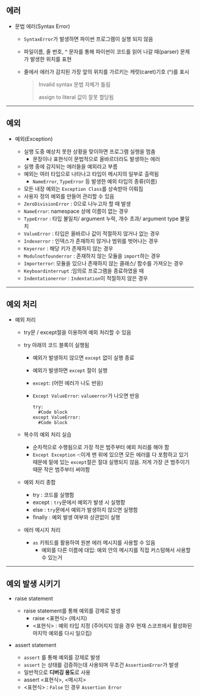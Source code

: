 ## 에러

+ 문법 에러(Syntax Error)
  
  + `SyntaxError`가 발생하면 파이썬 프로그램이 실행 되지 않음
  + 파일이름, 줄 번호, ^ 문자를 통해 파이썬이 코드를 읽어 나갈 때(parser) 문제가 발생한 위치를 표현
  + 줄에서 에러가 감지된 가장 앞의 위치를 가르키는 캐럿(caret)기호 (^)를 표시
  
    > Invalid syntax 문법 자체가 틀림
    >
    > assign to literal 값이 잘못 할당됨 



---

## 예외

+ 예외(Exception)

  + 실행 도중 예상치 못한 상황을 맞이하면 프로그램 실행을 멈춤
    + 문장이나 표현식이 문법적으로 올바르더라도 발생하는 에러
  + 실행 중에 감지되는 에러들을 예외라고 부름
  + 예외는 여러 타입으로 나타나고 타입이 메시지의 일부로 출력됨
    + `NameError`, `TypeError` 등 발생한 예외 타입의 종류(이름)
  + 모든 내장 예외는 `Exception Class`를 상속받아 이뤄짐
  + 사용자 정의 예외를 만들어 관리할 수 있음
  + `ZeroDivisionError` : 0으로 나누고자 할 때 발생 
  + `NameError`: namespace 상에 이름이 없는 경우 
  + `TypeError` : 타입 불일치/ argument 누락, 개수 초과/ argument type 불일치
  + `ValueError` : 타입은 올바르나 값이 적절하지 않거나 없는 경우
  + `Indexerror` : 인덱스가 존재하지 않거나 범위를 벗어나는 경우
  + `Keyerror` : 해당 키가 존재하지 않는 경우
  + `Modulnotfounderror` : 존재하지 않는 모듈을 `import`하는 경우
  + `Importerror`: 모듈을 있으나 존재하지 않는 클래스/ 함수를 가져오는 경우
  + `Keyboardinterrupt` :임의로 프로그램을 종료하였을 때
  + `Indentationerror` : `Indentation`이 적절하지 않은 경우






---

## 예외 처리

+ 예외 처리

  + try문 / except절을 이용하여 예외 처리할 수 있음

  + try 아래의 코드 블록이 실행됨

    + 예외가 발생하지 않으면 `except` 없이 실행 종료

    + 예외가 발생하면 `except` 절이 실행

    + `except`: (어떤 에러가 나도 반응)

    + `Except ValueError`:  `valueerror`가 나오면 반응

      ```
      try:
      	#Code block
      except ValueError:
      	#Code block
      ```

  + 복수의 예외 처리 실습

    + 순차적으로 수행됨으로 가장 작은 범주부터 예외 처리를 해야 함
    + `Except Exception` -:이게 맨 위에 있으면 모든 에러를 다 포함하고 있기 때문에 밑에 있는 `except`절은 절대 실행되지 않음. 저게 가장 큰 범주이기 때문 작은 범주부터 써야함 

  + 예외 처리 종합

    + try : 코드를 실행함
    + except : `try`문에서 예외가 발생 시 실행함
    + else : `try`문에서 예외가 발생하지 않으면 실행함
    + finally : 예외 발생 여부와 상관없이 실행

  + 에러 메시지 처리

    + `as` 키워드를 활용하여 원본 에러 메시지를 사용할 수 있음
      + 예외를 다른 이름에 대입: 예외 안의 메시지를 직접 커스텀해서 사용할 수 있는거



---

## 예외 발생 시키기

+ raise statement

  + raise statement를 통해 예외를 강제로 발생
    + raise <표현식> (메시지)
    + <표현식> : 예외 타입 지정 (주어지지 않을 경우 현재 스코프에서 활성화된 마지막 예외를 다시 일으킴)
+ assert statement
  + `assert` 를 통해 예외를 강제로 발생
  + `assert` 는 상태를 검증하는데 사용되며 무조건 `AssertionError`가 발생
  + 일반적으로 **디버깅 용도**로 사용
  + assert <표현식>, <메시지>
  + <표현식> : `False` 인 경우 `Assertion Error`
